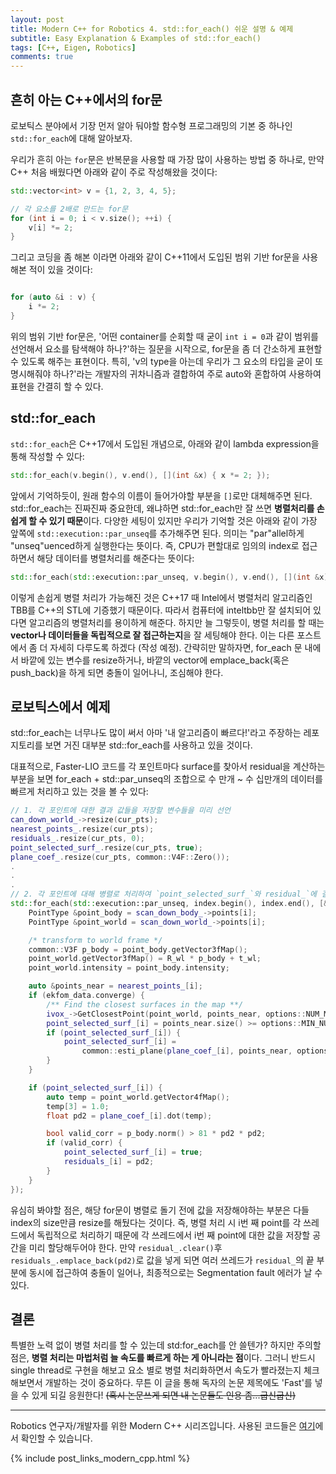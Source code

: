 ```yaml
---
layout: post
title: Modern C++ for Robotics 4. std::for_each() 쉬운 설명 & 예제
subtitle: Easy Explanation & Examples of std::for_each()
tags: [C++, Eigen, Robotics]
comments: true
---
```


## 흔히 아는 C++에서의 for문 

로보틱스 분야에서 기장 먼저 알아 둬야할 함수형 프로그래밍의 기본 중 하나인 `std::for_each`에 대해 알아보자.

우리가 흔히 아는 `for`문은 반복문을 사용할 때 가장 많이 사용하는 방법 중 하나로, 만약 C++ 처음 배웠다면 아래와 같이 주로 작성해왔을 것이다:

```cpp
std::vector<int> v = {1, 2, 3, 4, 5};

// 각 요소를 2배로 만드는 for문
for (int i = 0; i < v.size(); ++i) {
    v[i] *= 2;
}
```

그리고 코딩을 좀 해본 이라면 아래와 같이 C++11에서 도입된 범위 기반 for문을 사용해본 적이 있을 것이다:

```cpp

for (auto &i : v) {
    i *= 2;
}
```

위의 범위 기반 for문은, '어떤 container를 순회할 때 굳이 `int i = 0`과 같이 범위를 선언해서 요소를 탐색해야 하나?'하는 질문을 시작으로,
for문을 좀 더 간소하게 표현할 수 있도록 해주는 표현이다.
특히, 'v의 type을 아는데 우리가 그 요소의 타입을 굳이 또 명시해줘야 하나?'라는 개발자의 귀차니즘과 결합하여 주로 auto와 혼합하여 사용하여 표현을 간결히 할 수 있다.

## std::for_each

`std::for_each`은 C++17에서 도입된 개념으로, 아래와 같이 lambda expression을 통해 작성할 수 있다:

```cpp
std::for_each(v.begin(), v.end(), [](int &x) { x *= 2; });
```

앞에서 기억하듯이, 원래 함수의 이름이 들어가야할 부분을 `[]`로만 대체해주면 된다.
std::for_each는 진짜진짜 중요한데, 왜냐하면 std::for_each만 잘 쓰면 **병렬처리를 손쉽게 할 수 있기 때문**이다.
다양한 세팅이 있지만 우리가 기억할 것은 아래와 같이 가장 앞쪽에 `std::execution::par_unseq`를 추가해주면 된다.
의미는 "par"allel하게 "unseq"uenced하게 실행한다는 뜻이다. 즉, CPU가 편할대로 임의의 index로 접근하면서 해당 데이터를 병렬처리를 해준다는 뜻이다:

```cpp
std::for_each(std::execution::par_unseq, v.begin(), v.end(), [](int &x) { x *= 2; }); 
```

이렇게 손쉽게 병렬 처리가 가능해진 것은 C++17 때 Intel에서 병렬처리 알고리즘인 TBB를 C++의 STL에 기증했기 때문이다. 
따라서 컴퓨터에 inteltbb만 잘 설치되어 있다면 알고리즘의 병렬처리를 용이하게 해준다.
하지만 늘 그렇듯이, 병렬 처리를 할 때는 **vector나 데이터들을 독립적으로 잘 접근하는지**을 잘 세팅해야 한다. 이는 다른 포스트에서 좀 더 자세히 다루도록 하겠다 (작성 예정).
간략히만 말하자면, for_each 문 내에서 바깥에 있는 변수를 resize하거나, 바깥의 vector에 emplace_back(혹은 push_back)을 하게 되면 충돌이 일어나니, 조심해야 한다.


## 로보틱스에서 예제

std::for_each는 너무나도 많이 써서 아마 '내 알고리즘이 빠르다!'라고 주장하는 레포지토리를 보면 거진 대부분 std::for_each를 사용하고 있을 것이다. 

대표적으로, Faster-LIO 코드를 각 포인트마다 surface를 찾아서 residual을 계산하는 부분을 보면 for_each + std::par_unseq의 조합으로 수 만개 ~ 수 십만개의 데이터를 빠르게 처리하고 있는 것을 볼 수 있다:

```cpp
// 1. 각 포인트에 대한 결과 값들을 저장할 변수들을 미리 선언
can_down_world_->resize(cur_pts);
nearest_points_.resize(cur_pts);
residuals_.resize(cur_pts, 0);
point_selected_surf_.resize(cur_pts, true);
plane_coef_.resize(cur_pts, common::V4F::Zero());
.
.
.
// 2. 각 포인트에 대해 병렬로 처리하여 `point_selected_surf_`와 residual_`에 결과 값 할당
std::for_each(std::execution::par_unseq, index.begin(), index.end(), [&](const size_t &i) {
    PointType &point_body = scan_down_body_->points[i];
    PointType &point_world = scan_down_world_->points[i];

    /* transform to world frame */
    common::V3F p_body = point_body.getVector3fMap();
    point_world.getVector3fMap() = R_wl * p_body + t_wl;
    point_world.intensity = point_body.intensity;

    auto &points_near = nearest_points_[i];
    if (ekfom_data.converge) {
        /** Find the closest surfaces in the map **/
        ivox_->GetClosestPoint(point_world, points_near, options::NUM_MATCH_POINTS);
        point_selected_surf_[i] = points_near.size() >= options::MIN_NUM_MATCH_POINTS;
        if (point_selected_surf_[i]) {
            point_selected_surf_[i] =
                common::esti_plane(plane_coef_[i], points_near, options::ESTI_PLANE_THRESHOLD);
        }
    }

    if (point_selected_surf_[i]) {
        auto temp = point_world.getVector4fMap();
        temp[3] = 1.0;
        float pd2 = plane_coef_[i].dot(temp);

        bool valid_corr = p_body.norm() > 81 * pd2 * pd2;
        if (valid_corr) {
            point_selected_surf_[i] = true;
            residuals_[i] = pd2;
        }
    }
});
```

유심히 봐야할 점은, 해당 for문이 병렬로 돌기 전에 값을 저장해야하는 부분은 다들 index의 size만큼 resize를 해뒀다는 것이다.
즉, 병렬 처리 시 i번 째 point를 각 쓰레드에서 독립적으로 처리하기 때문에 각 쓰레드에서 i번 째 point에 대한 값을 저장할 공간을 미리 할당해두어야 한다.
만약 `residual_.clear()`후 `residuals_.emplace_back(pd2)`로 값을 넣게 되면 여러 쓰레드가 `residual_`의 끝 부분에 동시에 접근하여 충돌이 일어나, 최종적으로는 Segmentation fault 에러가 날 수 있다.

## 결론 

특별한 노력 없이 병렬 처리를 할 수 있는데 std:for_each를 안 쓸텐가? 
하지만 주의할 점은, **병렬 처리는 마법처럼 늘 속도를 빠르게 하는 게 아니라는 점**이다.
그러니 반드시 single thread로 구현을 해보고 요소 별로 병렬 처리화하면서 속도가 빨라졌는지 체크해보면서 개발하는 것이 중요하다.
무튼 이 글을 통해 독자의 논문 제목에도 'Fast'를 넣을 수 있게 되길 응원한다! ~~(혹시 논문쓰게 되면 내 논문들도 인용 좀...굽신굽신)~~

---

Robotics 연구자/개발자를 위한 Modern C++ 시리즈입니다.
사용된 코드들은 [여기](https://github.com/LimHyungTae/moderncpp_study)에서 확인할 수 있습니다.

{% include post_links_modern_cpp.html %}
